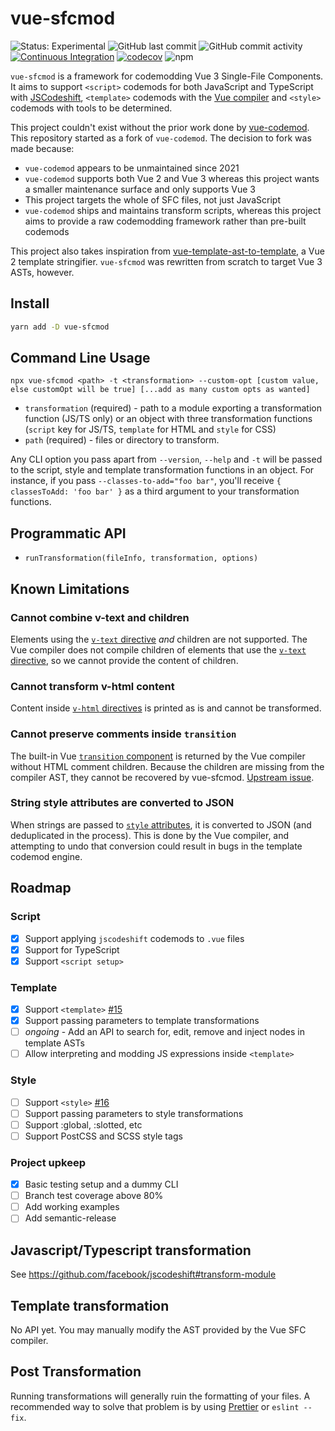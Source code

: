 # vue-sfcmod

![Status: Experimental](https://img.shields.io/badge/status-experimental-thistle) ![GitHub last commit](https://img.shields.io/github/last-commit/Sidnioulz/vue-sfcmod/main) ![GitHub commit activity](https://img.shields.io/github/commit-activity/m/Sidnioulz/vue-sfcmod) [![Continuous Integration](https://github.com/Sidnioulz/vue-sfcmod/actions/workflows/continuous-integration.yml/badge.svg)](https://github.com/Sidnioulz/vue-sfcmod/actions/workflows/continuous-integration.yml) [![codecov](https://codecov.io/gh/Sidnioulz/vue-sfcmod/graph/badge.svg?token=4SX3N57XH3)](https://codecov.io/gh/Sidnioulz/vue-sfcmod) ![npm](https://img.shields.io/npm/v/vue-sfcmod)

`vue-sfcmod` is a framework for codemodding Vue 3 Single-File Components. It aims to support `<script>` codemods for both JavaScript and TypeScript with [JSCodeshift](https://github.com/facebook/jscodeshift), `<template>` codemods with the [Vue compiler](https://github.com/vuejs/core/tree/main/packages/compiler-sfc) and `<style>` codemods with tools to be determined.

This project couldn't exist without the prior work done by [vue-codemod](https://github.com/vuejs/vue-codemod). This repository started as a fork of `vue-codemod`. The decision to fork was made because:

- `vue-codemod` appears to be unmaintained since 2021
- `vue-codemod` supports both Vue 2 and Vue 3 whereas this project wants a smaller maintenance surface and only supports Vue 3
- This project targets the whole of SFC files, not just JavaScript
- `vue-codemod` ships and maintains transform scripts, whereas this project aims to provide a raw codemodding framework rather than pre-built codemods

This project also takes inspiration from [vue-template-ast-to-template](https://github.com/CommanderXL/vue-template-ast-to-template), a Vue 2 template stringifier. `vue-sfcmod` was rewritten from scratch to target Vue 3 ASTs, however.

## Install

```bash
yarn add -D vue-sfcmod
```

## Command Line Usage

`npx vue-sfcmod <path> -t <transformation> --custom-opt [custom value, else customOpt will be true] [...add as many custom opts as wanted]`

- `transformation` (required) - path to a module exporting a transformation function (JS/TS only) or an object with three transformation functions (`script` key for JS/TS, `template` for HTML and `style` for CSS)
- `path` (required) - files or directory to transform.

Any CLI option you pass apart from `--version`, `--help` and `-t` will be passed to the script, style and template transformation functions in an object. For instance, if you pass `--classes-to-add="foo bar"`, you'll receive `{ classesToAdd: 'foo bar' }` as a third argument to your transformation functions.

## Programmatic API

- `runTransformation(fileInfo, transformation, options)`

## Known Limitations

### Cannot combine v-text and children

Elements using the [`v-text` directive](https://vuejs.org/api/built-in-directives.html#v-text) _and_ children are not supported. The Vue compiler does not compile children of elements that use the [`v-text` directive](https://vuejs.org/api/built-in-directives.html#v-text), so we cannot provide the content of children.

### Cannot transform v-html content

Content inside [`v-html` directives](https://vuejs.org/api/built-in-directives.html#v-html) is printed as is and cannot be transformed.

### Cannot preserve comments inside `transition`

The built-in Vue [`transition` component](https://vuejs.org/guide/built-ins/transition.html) is returned by the Vue compiler without HTML comment children. Because the children are missing from the compiler AST, they cannot be recovered by vue-sfcmod. [Upstream issue](https://github.com/vuejs/core/issues/9047).

### String style attributes are converted to JSON

When strings are passed to [`style` attributes](https://vuejs.org/guide/essentials/class-and-style.html#binding-inline-styles), it is converted to JSON (and deduplicated in the process). This is done by the Vue compiler, and attempting to undo that conversion could result in bugs in the template codemod engine.

## Roadmap

### Script

- [x] Support applying `jscodeshift` codemods to `.vue` files
- [x] Support for TypeScript
- [x] Support `<script setup>`

### Template

- [x] Support `<template>` [#15](https://github.com/Sidnioulz/vue-sfcmod/issues/15)
- [x] Support passing parameters to template transformations
- [ ] _ongoing_ - Add an API to search for, edit, remove and inject nodes in template ASTs
- [ ] Allow interpreting and modding JS expressions inside `<template>`

### Style

- [ ] Support `<style>` [#16](https://github.com/Sidnioulz/vue-sfcmod/issues/16)
- [ ] Support passing parameters to style transformations
- [ ] Support :global, :slotted, etc
- [ ] Support PostCSS and SCSS style tags

### Project upkeep

- [x] Basic testing setup and a dummy CLI
- [ ] Branch test coverage above 80%
- [ ] Add working examples
- [ ] Add semantic-release

## Javascript/Typescript transformation

See https://github.com/facebook/jscodeshift#transform-module

## Template transformation

No API yet. You may manually modify the AST provided by the Vue SFC compiler.

## Post Transformation

Running transformations will generally ruin the formatting of your files. A recommended way to solve that problem is by using [Prettier](https://prettier.io/) or `eslint --fix`.
